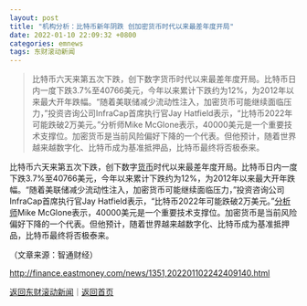 ```yaml
---
layout: post
title: "机构分析：比特币新年阴跌 创加密货币时代以来最差年度开局"
date: 2022-01-10 22:09:32 +0800
categories: emnews
tags: 东财滚动新闻
---
```

> 比特币六天来第五次下跌，创下数字货币时代以来最差年度开局。比特币日内一度下跌3.7%至40766美元，今年以来累计下跌约为12%，为2012年以来最大开年跌幅。“随着美联储减少流动性注入，加密货币可能继续面临压力，”投资咨询公司InfraCap首席执行官Jay Hatfield表示，“比特币2022年可能跌破2万美元。”分析师Mike McGlone表示，40000美元是一个重要技术支撑位。加密货币是当前风险偏好下降的一个代表。但他预计，随着世界越来越数字化、比特币成为基准抵押品，比特币最终将否极泰来。

<p>比特币六天来第五次下跌，创下数字<span id="Info.3326"><a href="http://data.eastmoney.com/cjsj/hbgyl.html" class="infokey">货币</a></span>时代以来最差年度开局。比特币日内一度下跌3.7%至40766美元，今年以来累计下跌约为12%，为2012年以来最大开年跌幅。“随着美联储减少流动性注入，加密货币可能继续面临压力，”投资咨询公司InfraCap首席执行官Jay Hatfield表示，“比特币2022年可能跌破2万美元。”<span id="Info.3224"><a href="http://data.eastmoney.com/invest/invest/default.html" class="infokey">分析师</a></span>Mike McGlone表示，40000美元是一个重要技术支撑位。加密货币是当前风险偏好下降的一个代表。但他预计，随着世界越来越数字化、比特币成为基准抵押品，比特币最终将否极泰来。</p><p class="em_media">（文章来源：智通财经）</p>

<http://finance.eastmoney.com/news/1351,202201102242409140.html>

[返回东财滚动新闻](//finews.withounder.com/emnews/)｜[返回首页](//finews.withounder.com/)
